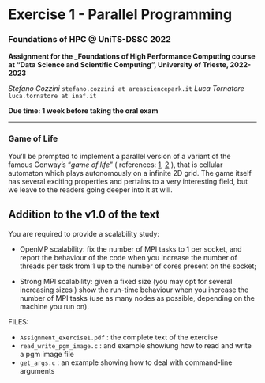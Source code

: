 
# Exercise 1 - Parallel Programming

### Foundations of HPC @ UniTS-DSSC 2022

**Assignment for the _Foundations of High Performance Computing course at “Data Science and Scientific Computing”, University of Trieste, 2022-2023**

_Stefano Cozzini_   `stefano.cozzini at areasciencepark.it`
_Luca Tornatore_   `luca.tornatore at inaf.it`

**Due time: 1 week before taking the oral exam**

------

### Game of Life

You’ll be prompted to implement a parallel version of a variant of the famous Conway’s “_game of life_” ( references: [1](https://en.wikipedia.org/wiki/Conway%27s_Game_of_Life), [2](https://conwaylife.com/) ), that is cellular automaton which plays autonomously on a infinite 2D grid.
The game itself has several exciting properties and pertains to a very interesting field, but we leave to the readers going deeper into it at will.

## Addition to the v1.0 of the text

You are required to provide a scalability study:

- OpenMP scalability: fix the number of MPI tasks to 1 per socket, and report the behaviour of the code when you increase the number of threads per task from 1 up to the number of cores present on the socket;

- Strong MPI scalability: given a fixed size (you may opt for several increasing sizes ) show the run-time behaviour when you increase the number of MPI tasks (use as many nodes as possible, depending on the machine you run on).

FILES:
- `Assignment_exercise1.pdf` : the complete text of the exercise
- `read_write_pgm_image.c` : and example showiung how to read and write a pgm image file
- `get_args.c` : an example showing how to deal with command-line arguments
